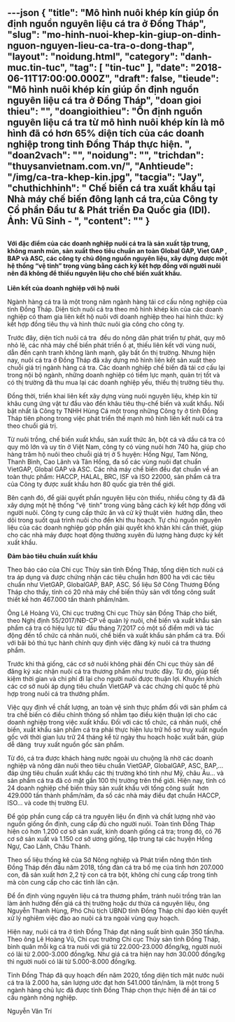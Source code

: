 ---json
{
    "title": "Mô hình nuôi khép kín giúp ổn định nguồn nguyên liệu cá tra ở Đồng Tháp",
    "slug": "mo-hinh-nuoi-khep-kin-giup-on-dinh-nguon-nguyen-lieu-ca-tra-o-dong-thap",
    "layout": "noidung.html",
    "category": "danh-muc.tin-tuc",
    "tag": [
        "tin-tuc"
    ],
    "date": "2018-06-11T17:00:00.000Z",
    "draft": false,
    "tieude": "Mô hình nuôi khép kín giúp ổn định nguồn nguyên liệu cá tra ở Đồng Tháp",
    "doan gioi thieu": "",
    "doangioithieu": "Ổn định nguồn nguyên liệu cá tra từ mô hình nuôi khép kín là mô hình đã có hơn 65% diện tích của các doanh nghiệp trong tỉnh Đồng Tháp thực hiện. ",
    "doan2vach": "",
    "noidung": "",
    "trichdan": "thuysanvietnam.com.vn/",
    "Anhtieude": "/img/ca-tra-khep-kin.jpg",
    "tacgia": "Jay",
    "chuthichhinh": " Chế biến cá tra xuất khẩu tại Nhà máy chế biến đông lạnh cá tra,của Công ty Cổ phần Đầu tư & Phát triển Đa Quốc gia (IDI).  Ảnh: Vũ Sinh - ",
    "__content__": ""
}
---
<h2><span style="font-size:14px">Với đặc điểm của c&aacute;c doanh nghiệp nu&ocirc;i c&aacute; tra l&agrave; sản xuất tập trung, kh&ocirc;ng manh m&uacute;n, sản xuất theo ti&ecirc;u chuẩn an to&agrave;n Global GAP, Viet GAP , BAP v&agrave; ASC, c&aacute;c c&ocirc;ng ty chủ động nguồn nguy&ecirc;n liệu, x&acirc;y dựng được một hệ thống &ldquo;vệ tinh&rdquo; trong v&ugrave;ng bằng c&aacute;ch k&yacute; kết hợp đồng với người nu&ocirc;i n&ecirc;n đ&atilde; kh&ocirc;ng để thiếu nguy&ecirc;n liệu cho chế biến xuất khẩu.</span></h2>

<p><span style="font-size:14px"><strong>Li&ecirc;n kết của doanh nghiệp với hộ nu&ocirc;i</strong></span></p>

<p><span style="font-size:14px">Ng&agrave;nh h&agrave;ng c&aacute; tra l&agrave; một trong năm ng&agrave;nh h&agrave;ng t&aacute;i cơ cấu n&ocirc;ng nghiệp của tỉnh Đồng Th&aacute;p. Diện t&iacute;ch nu&ocirc;i c&aacute; tra theo m&ocirc; h&igrave;nh kh&eacute;p k&iacute;n của c&aacute;c doanh nghiệp c&oacute; tham gia li&ecirc;n kết hộ nu&ocirc;i với doanh nghiệp theo hai h&igrave;nh thức: k&yacute; kết hợp đồng ti&ecirc;u thụ v&agrave; h&igrave;nh thức nu&ocirc;i gia c&ocirc;ng cho c&ocirc;ng ty.</span></p>

<p><span style="font-size:14px">Trước đ&acirc;y, diện t&iacute;ch nu&ocirc;i c&aacute; tra&nbsp; đều do n&ocirc;ng d&acirc;n ph&aacute;t triển tự ph&aacute;t, quy m&ocirc; nhỏ lẻ, c&aacute;c nh&agrave; m&aacute;y chế biến ph&aacute;t triển ồ ạt, thiếu li&ecirc;n kết với v&ugrave;ng nu&ocirc;i, dẫn đến cạnh tranh kh&ocirc;ng l&agrave;nh mạnh, g&acirc;y bất ổn thị trường. Nhưng hiện nay, nu&ocirc;i c&aacute; tra ở Đồng Th&aacute;p đ&atilde; x&acirc;y dựng m&ocirc; h&igrave;nh li&ecirc;n kết sản xuất theo chuỗi gi&aacute; trị ng&agrave;nh h&agrave;ng c&aacute; tra. C&aacute;c doanh nghiệp chế biến đ&atilde; t&aacute;i cơ cấu lại trong nội bộ ng&agrave;nh, những doanh nghiệp c&oacute; tiềm lực mạnh, quản trị tốt v&agrave; c&oacute; thị trường đ&atilde; thu mua lại c&aacute;c doanh nghiệp yếu, thiếu thị trường ti&ecirc;u thụ.</span></p>

<p><span style="font-size:14px">Đồng thời, triển khai li&ecirc;n kết x&acirc;y dựng v&ugrave;ng nu&ocirc;i nguy&ecirc;n liệu, kh&eacute;p k&iacute;n từ kh&acirc;u cung ứng vật tư đầu v&agrave;o đến kh&acirc;u ti&ecirc;u thụ-chế biến v&agrave; xuất khẩu. Nổi bật nhất l&agrave; C&ocirc;ng ty TNHH H&ugrave;ng C&aacute; một trong những C&ocirc;ng ty ở tỉnh Đồng Th&aacute;p ti&ecirc;n phong trong việc ph&aacute;t triển thế mạnh m&ocirc; h&igrave;nh li&ecirc;n kết nu&ocirc;i c&aacute; tra&nbsp; theo chuổi gi&aacute; trị.</span></p>

<p><span style="font-size:14px">Từ nu&ocirc;i trồng, chế biến xuất khẩu, sản xuất thức ăn, bột c&aacute; v&agrave; dầu c&aacute; tra c&oacute; quy m&ocirc; lớn v&agrave; uy t&iacute;n ở Việt Nam, c&ocirc;ng ty c&oacute; v&ugrave;ng nu&ocirc;i hơn 740 ha, gi&uacute;p cho h&agrave;ng trăm hộ nu&ocirc;i theo chuỗi gi&aacute; trị ở 5 huyện: Hồng Ngự, Tam N&ocirc;ng, Thanh B&igrave;nh, Cao L&atilde;nh v&agrave; T&acirc;n Hồng, đa số c&aacute;c v&ugrave;ng nu&ocirc;i đạt chuẩn VietGAP, Global GAP v&agrave; ASC. C&aacute;c nh&agrave; m&aacute;y chế biến đều đạt chuẩn về an to&agrave;n thực phẩm: HACCP, HALAL, BRC, ISF v&agrave; ISO 22000, sản phẩm c&aacute; tra của C&ocirc;ng ty được xuất khẩu hơn 80 quốc gia tr&ecirc;n thế giới.</span></p>

<p><span style="font-size:14px">B&ecirc;n cạnh đ&oacute;, để giải quyết phần nguy&ecirc;n liệu c&ograve;n thiếu, nhiều c&ocirc;ng ty đ&atilde; đ&atilde; x&acirc;y dựng một hệ thống &ldquo;vệ&nbsp; tinh&rdquo; trong v&ugrave;ng bằng c&aacute;ch k&yacute; kết hợp đồng với người nu&ocirc;i. C&ocirc;ng ty cung cấp thức ăn v&agrave; cử kỹ thuật vi&ecirc;n&nbsp; hướng dẫn, theo d&otilde;i trong suốt qu&aacute; tr&igrave;nh nu&ocirc;i cho đến khi thu hoạch. Tự chủ nguồn nguy&ecirc;n liệu của c&aacute;c doanh nghiệp g&oacute;p phần giải quyết kh&oacute; khăn khi cần thiết, gi&uacute;p cho c&aacute;c nh&agrave; m&aacute;y được hoạt động thường xuy&ecirc;n đủ lượng h&agrave;ng được k&yacute; kết xuất khẩu.</span></p>

<p><span style="font-size:14px"><strong>Đảm bảo ti&ecirc;u chuẩn xuất khẩu</strong></span></p>

<p><span style="font-size:14px">Theo b&aacute;o c&aacute;o của Chi cục Thủy sản tỉnh Đồng Th&aacute;p, tổng diện t&iacute;ch nu&ocirc;i c&aacute; tra &aacute;p dụng v&agrave; được chứng nhận c&aacute;c ti&ecirc;u chuẩn hơn 800 ha với c&aacute;c ti&ecirc;u chuẩn như VietGAP, GlobalGAP, BAP, ASC. Số liệu Sở C&ocirc;ng Thương Đồng Th&aacute;p cho thấy, tỉnh c&oacute; 20 nh&agrave; m&aacute;y chế biến thủy sản với tổng c&ocirc;ng suất thiết kế hơn 467.000 tấn th&agrave;nh phẩm/năm.</span></p>

<p><span style="font-size:14px">&Ocirc;ng L&ecirc; Ho&agrave;ng Vũ, Chi cục trưởng Chi cục Thủy sản Đồng Th&aacute;p cho biết, theo Nghị định 55/2017/NĐ-CP về quản l&yacute; nu&ocirc;i, chế biến v&agrave; xuất khẩu sản phẩm c&aacute; tra c&oacute; hiệu lực từ&nbsp; đầu th&aacute;ng 7/2017 c&oacute; một số điểm mới v&agrave; t&aacute;c động đến tổ chức c&aacute; nh&acirc;n nu&ocirc;i, chế biến v&agrave; xuất khẩu sản phẩm c&aacute; tra. Đối với b&atilde;i bỏ thủ tục h&agrave;nh ch&iacute;nh quy định việc đăng k&yacute; nu&ocirc;i c&aacute; tra thương phẩm.</span></p>

<p><span style="font-size:14px">Trước khi thả giống, c&aacute;c cơ sở nu&ocirc;i kh&ocirc;ng phải đến Chi cục thủy sản để đăng k&yacute; x&aacute;c nhận nu&ocirc;i c&aacute; tra thương phẩm như trước đ&acirc;y. Từ đ&oacute;, gi&uacute;p tiết kiệm thời gian v&agrave; chi ph&iacute; đi lại cho người nu&ocirc;i được thuận lợi. Khuyến kh&iacute;ch c&aacute;c cơ sở nu&ocirc;i &aacute;p dụng ti&ecirc;u chuẩn VietGAP v&agrave; c&aacute;c chứng chỉ quốc tế ph&ugrave; hợp trong nu&ocirc;i c&aacute; tra thướng phẩm.</span></p>

<p><span style="font-size:14px">Việc quy định về chất lượng, an to&agrave;n vệ sinh thực phẩm đối với sản phẩm c&aacute; tra chế biến c&oacute; điều chỉnh th&ocirc;ng số nhằm tạo điều kiện thuận lợi cho c&aacute;c doanh nghiệp trong việc xuất khẩu. Đối với c&aacute;c tổ chức, c&aacute; nh&acirc;n nu&ocirc;i, chế biến, xuất khẩu sản phẩm c&aacute; tra phải thực hiện lưu trữ hồ sơ truy xuất nguồn gốc với thời gian lưu trữ 24 th&aacute;ng kể từ ng&agrave;y thu hoạch hoặc xuất b&aacute;n, gi&uacute;p dễ d&agrave;ng&nbsp; truy xuất nguồn gốc sản phẩm.</span></p>

<p><span style="font-size:14px">Từ đ&oacute;, c&aacute; tra được kh&aacute;ch h&agrave;ng nước ngo&agrave;i ưu chuộng l&agrave; nhờ c&aacute;c doanh nghiệp v&agrave; n&ocirc;ng d&acirc;n nu&ocirc;i theo ti&ecirc;u chuẩn VietGAP, GlobalGAP, ASC, BAP,&hellip; đ&aacute;p ứng ti&ecirc;u chuẩn xuất khẩu c&aacute;c thị trường kh&oacute; t&iacute;nh như Mỹ, ch&acirc;u &Acirc;u&hellip; v&agrave; sản phẩm c&aacute; tra đ&atilde; c&oacute; mặt gần 100 thị trường tr&ecirc;n thế giới. Hiện nay, tỉnh c&oacute; 24 doanh nghiệp chế biến thủy sản xuất khẩu với tổng c&ocirc;ng suất&nbsp; hơn 429.000 tấn th&agrave;nh phẩm/năm, đa số c&aacute;c nh&agrave; m&aacute;y điều đạt chuẩn HACCP, ISO&hellip; v&agrave; code thị trường EU.</span></p>

<p><span style="font-size:14px">Để g&oacute;p phần cung cấp c&aacute; tra nguy&ecirc;n liệu ổn định v&agrave; chất lượng nhờ v&agrave;o nguồn giống ổn định, cung cấp đủ cho người nu&ocirc;i. To&agrave;n tỉnh Đồng Th&aacute;p hiện c&oacute; hơn 1.200 cơ sở sản xuất, kinh doanh giống c&aacute; tra; trong đ&oacute;, c&oacute; 76 cơ sở sản xuất v&agrave; 1.150 cơ sở ương giống, tập trung tại c&aacute;c huyện Hồng Ngự, Cao L&atilde;nh, Ch&acirc;u Th&agrave;nh.</span></p>

<p><span style="font-size:14px">Theo số liệu thống k&ecirc; của Sở N&ocirc;ng nghiệp v&agrave; Ph&aacute;t triển n&ocirc;ng th&ocirc;n tỉnh Đồng Th&aacute;p đến đầu năm 2018, tổng đ&agrave;n c&aacute; tra bố mẹ của tỉnh hơn 207.000 con, đ&atilde; sản xuất hơn 2,2 tỷ con c&aacute; tra bột, kh&ocirc;ng chỉ cung cấp trong tỉnh m&agrave; c&ograve;n cung cấp cho c&aacute;c tỉnh l&acirc;n cận.</span></p>

<p><span style="font-size:14px">Để ổn định v&ugrave;ng nguy&ecirc;n liệu c&aacute; tra thương phẩm, tr&aacute;nh nu&ocirc;i trồng tr&agrave;n lan l&agrave;m ảnh hưởng đến gi&aacute; c&aacute; thị trường hoặc dư thừa c&aacute; nguy&ecirc;n liệu, &ocirc;ng Nguyễn Thanh H&ugrave;ng, Ph&oacute; Chủ tịch UBND tỉnh Đồng Th&aacute;p chỉ đạo ki&ecirc;n quyết xử l&yacute; nghi&ecirc;m việc đ&agrave;o ao nu&ocirc;i c&aacute; tra ngo&agrave;i v&ugrave;ng quy hoạch.</span></p>

<p><span style="font-size:14px">Hiện nay, nu&ocirc;i c&aacute; tra ở tỉnh Đồng Th&aacute;p đạt năng suất b&igrave;nh qu&acirc;n 350 tấn/ha. Theo &ocirc;ng L&ecirc; Ho&agrave;ng Vũ, Chi cục trưởng Chi cục Thủy sản tỉnh Đồng Th&aacute;p, b&igrave;nh qu&acirc;n mỗi kg c&aacute; tra nu&ocirc;i với gi&aacute; từ 22.000-23.000 đồng/kg, người nu&ocirc;i c&oacute; l&atilde;i từ 2.000-3.000 đồng/kg. Như gi&aacute; c&aacute; tra hiện nay hơn 30.000 đồng/kg th&igrave; người nu&ocirc;i c&oacute; l&atilde;i từ 5.000-8.000 đồng/kg.</span></p>

<p><span style="font-size:14px">Tỉnh Đồng Th&aacute;p đ&atilde; quy hoạch đến năm 2020, t&ocirc;̉ng diện t&iacute;ch mặt nước nu&ocirc;i c&aacute; tra l&agrave; 2.000 ha, sản lượng ước đạt hơn 541.000 tấn/năm, l&agrave; một trong 5 ng&agrave;nh h&agrave;ng chủ lực đ&atilde; được tỉnh Đồng Th&aacute;p chọn thực hiện đề &aacute;n t&aacute;i cơ cấu ng&agrave;nh n&ocirc;ng nghiệp.</span></p>

<p><span style="font-size:14px">Nguyễn Văn Tr&iacute;</span></p>
